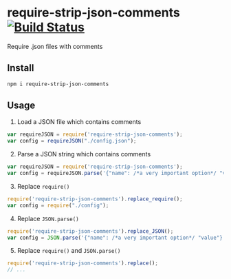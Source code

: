 # require-strip-json-comments [![Build Status](https://travis-ci.org/duzun/require-strip-json-comments.svg?branch=master)](https://travis-ci.org/duzun/require-strip-json-comments)

Require .json files with comments


## Install

```sh
npm i require-strip-json-comments
```

## Usage

1) Load a JSON file which contains comments

```js
var requireJSON = require('require-strip-json-comments');
var config = requireJSON("./config.json");
```

2) Parse a JSON string which contains comments

```js
var requireJSON = require('require-strip-json-comments');
var config = requireJSON.parse('{"name": /*a very important option*/ "value"}');
```

3) Replace `require()`

```js
require('require-strip-json-comments').replace_require();
var config = require("./config");
```

4) Replace `JSON.parse()`

```js
require('require-strip-json-comments').replace_JSON();
var config = JSON.parse('{"name": /*a very important option*/ "value"}');
```

5) Replace `require()` and `JSON.parse()`

```js
require('require-strip-json-comments').replace();
// ...
```

